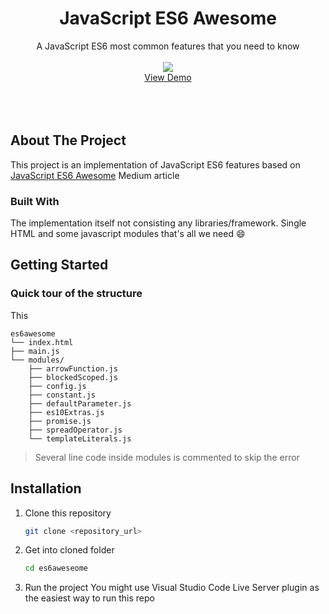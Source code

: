 <div align="center">
  <h1 align="center">JavaScript ES6 Awesome</h1>
  <p align="center">
    A JavaScript ES6 most common features that you need to know
    <br /><br />
    <img src="https://miro.medium.com/max/700/1*IE1plVXAow4YznSxbwEnag.png">
    <br />
    <a href="https://es6awesome.netlify.app/">View Demo</a>
    <br /><br /><br /><br />
  </p>
</div>


## About The Project
This project is an implementation of JavaScript ES6 features based on [JavaScript ES6 Awesome](https://ardodeardo.medium.com/javascript-es6-awesome-62df9082076) Medium article

### Built With
The implementation itself not consisting any libraries/framework. Single HTML and some javascript modules that's all we need :smile:


## Getting Started

### Quick tour of the structure
This 

```
es6awesome
└── index.html
├── main.js
└── modules/
	├── arrowFunction.js
	├── blockedScoped.js
	├── config.js
	├── constant.js
	├── defaultParameter.js
	├── es10Extras.js
	├── promise.js
	├── spreadOperator.js
	└── templateLiterals.js
```

>Several line code inside modules is commented to skip the error

## Installation

1. Clone this repository
	```sh
	git clone <repository_url>	
	```
2. Get into cloned folder
	```sh
	cd es6aweseome
	```
3. Run the project
    You might use Visual Studio Code Live Server plugin as the easiest way to run this repo 
